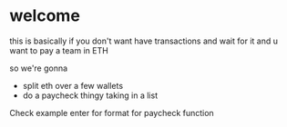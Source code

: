 # welcome

this is basically if you don't want have transactions and wait for it
and u want to pay a team in ETH

so we're gonna  
- split eth over a few wallets
- do a paycheck thingy taking in a list

Check example enter for format for 
paycheck function